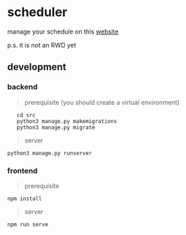 # scheduler

manage your schedule on this [website](https://emptyscheduler.com/)

p.s. it is not an RWD yet

## development
### backend
> prerequisite (you should create a virtual environment)

```pip3 install -r requirements.txt
   cd src
   python3 manage.py makemigrations
   python3 manage.py migrate
```

> server 

```python3 manage.py runserver```



### frontend
> prerequisite

```npm install```

> server

```npm run serve```
